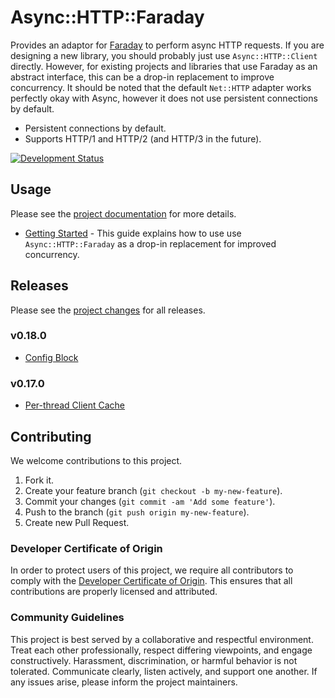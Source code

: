 # Async::HTTP::Faraday

Provides an adaptor for [Faraday](https://github.com/lostisland/faraday) to perform async HTTP requests. If you are designing a new library, you should probably just use `Async::HTTP::Client` directly. However, for existing projects and libraries that use Faraday as an abstract interface, this can be a drop-in replacement to improve concurrency. It should be noted that the default `Net::HTTP` adapter works perfectly okay with Async, however it does not use persistent connections by default.

  - Persistent connections by default.
  - Supports HTTP/1 and HTTP/2 (and HTTP/3 in the future).

[![Development Status](https://github.com/socketry/async-http-faraday/workflows/Test/badge.svg)](https://github.com/socketry/async-http-faraday/actions?workflow=Test)

## Usage

Please see the [project documentation](https://socketry.github.io/async-http/) for more details.

  - [Getting Started](https://socketry.github.io/async-http/guides/getting-started/index) - This guide explains how to use use `Async::HTTP::Faraday` as a drop-in replacement for improved concurrency.

## Releases

Please see the [project changes](https://socketry.github.io/async-http//changes/index) for all releases.

### v0.18.0

  - [Config Block](https://socketry.github.io/async-http/changes/index#config-block)

### v0.17.0

  - [Per-thread Client Cache](https://socketry.github.io/async-http/changes/index#per-thread-client-cache)

## Contributing

We welcome contributions to this project.

1.  Fork it.
2.  Create your feature branch (`git checkout -b my-new-feature`).
3.  Commit your changes (`git commit -am 'Add some feature'`).
4.  Push to the branch (`git push origin my-new-feature`).
5.  Create new Pull Request.

### Developer Certificate of Origin

In order to protect users of this project, we require all contributors to comply with the [Developer Certificate of Origin](https://developercertificate.org/). This ensures that all contributions are properly licensed and attributed.

### Community Guidelines

This project is best served by a collaborative and respectful environment. Treat each other professionally, respect differing viewpoints, and engage constructively. Harassment, discrimination, or harmful behavior is not tolerated. Communicate clearly, listen actively, and support one another. If any issues arise, please inform the project maintainers.

